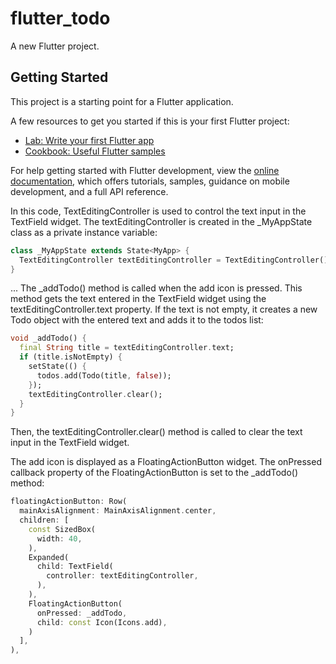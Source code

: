 # flutter_todo

A new Flutter project.

## Getting Started

This project is a starting point for a Flutter application.

A few resources to get you started if this is your first Flutter project:

- [Lab: Write your first Flutter app](https://docs.flutter.dev/get-started/codelab)
- [Cookbook: Useful Flutter samples](https://docs.flutter.dev/cookbook)

For help getting started with Flutter development, view the
[online documentation](https://docs.flutter.dev/), which offers tutorials,
samples, guidance on mobile development, and a full API reference.


In this code, TextEditingController is used to control the text input in the TextField widget. The textEditingController is created in the _MyAppState class as a private instance variable:

```dart
class _MyAppState extends State<MyApp> {
  TextEditingController textEditingController = TextEditingController();
}
```
  ...
The _addTodo() method is called when the add icon is pressed. This method gets the text entered in the TextField widget using the textEditingController.text property. If the text is not empty, it creates a new Todo object with the entered text and adds it to the todos list:

```dart
void _addTodo() {
  final String title = textEditingController.text;
  if (title.isNotEmpty) {
    setState(() {
      todos.add(Todo(title, false));
    });
    textEditingController.clear();
  }
}
```
Then, the textEditingController.clear() method is called to clear the text input in the TextField widget.

The add icon is displayed as a FloatingActionButton widget. The onPressed callback property of the FloatingActionButton is set to the _addTodo() method:
```dart
floatingActionButton: Row(
  mainAxisAlignment: MainAxisAlignment.center,
  children: [
    const SizedBox(
      width: 40,
    ),
    Expanded(
      child: TextField(
        controller: textEditingController,
      ),
    ),
    FloatingActionButton(
      onPressed: _addTodo,
      child: const Icon(Icons.add),
    )
  ],
),
